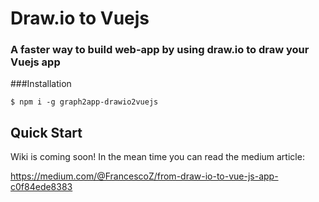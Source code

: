# Draw.io to Vuejs

### A faster way to build web-app by using draw.io to draw your Vuejs app

###Installation

```
$ npm i -g graph2app-drawio2vuejs
```

## Quick Start

Wiki is coming soon!
In the mean time you can read the medium article:

https://medium.com/@FrancescoZ/from-draw-io-to-vue-js-app-c0f84ede8383
